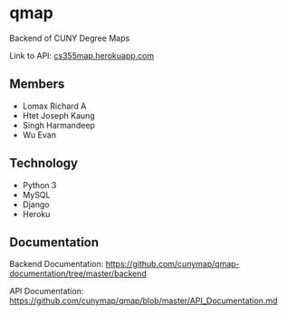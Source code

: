 # qmap

Backend of CUNY Degree Maps

Link to API: [cs355map.herokuapp.com](https://cs355map.herokuapp.com)

## Members

- Lomax Richard A  
- Htet Joseph Kaung  
- Singh Harmandeep  
- Wu Evan  

## Technology

- Python 3
- MySQL
- Django
- Heroku

## Documentation

Backend Documentation: https://github.com/cunymap/qmap-documentation/tree/master/backend

API Documentation: https://github.com/cunymap/qmap/blob/master/API_Documentation.md

